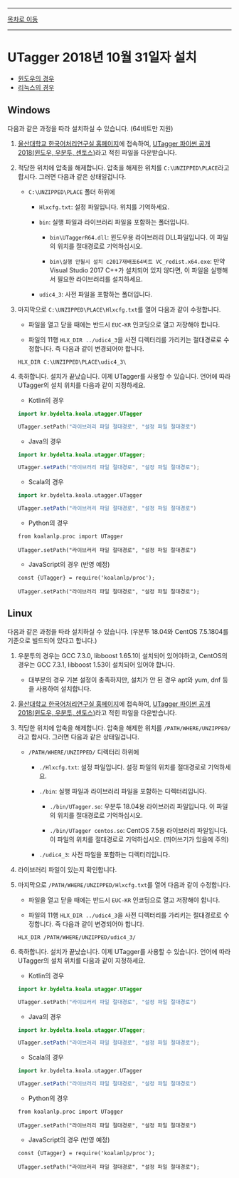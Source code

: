 --------

[목차로 이동](./index.md)

--------

# UTagger 2018년 10월 31일자 설치

- [윈도우의 경우](#windows)
- [리눅스의 경우](#linux)

## Windows
다음과 같은 과정을 따라 설치하실 수 있습니다. (64비트만 지원)

1. [울산대학교 한국어처리연구실 홈페이지](http://nlplab.ulsan.ac.kr/doku.php?id=start)에 접속하여, [UTagger 파이썬 공개 2018(윈도우, 우분투, 센토스)](ftp://203.250.77.242/utagger%20delay%202018%2010%2031.zip)라고 적힌 파일을 다운받습니다.

1. 적당한 위치에 압축을 해제합니다. 압축을 해제한 위치를 `C:\UNZIPPED\PLACE`라고 합시다. 그러면 다음과 같은 상태일겁니다.
   
    * `C:\UNZIPPED\PLACE` 폴더 하위에
    
        * `Hlxcfg.txt`: 설정 파일입니다. 위치를 기억하세요. 
        
        * `bin`: 실행 파일과 라이브러리 파일을 포함하는 폴더입니다.
        
            * `bin\UTaggerR64.dll`: 윈도우용 라이브러리 DLL파일입니다. 이 파일의 위치를 절대경로로 기억하십시오.
            
            * `bin\실행 안될시 설치 c2017재배포64비트 VC_redist.x64.exe`: 만약 Visual Studio 2017 C++가 설치되어 있지 않다면, 이 파일을 실행해서 필요한 라이브러리를 설치하세요.
        
        * `udic4_3`: 사전 파일을 포함하는 폴더입니다.

1. 마지막으로 `C:\UNZIPPED\PLACE\Hlxcfg.txt`를 열어 다음과 같이 수정합니다.
    
    * 파일을 열고 닫을 때에는 반드시 `EUC-KR` 인코딩으로 열고 저장해야 합니다. 
    
    * 파일의 11행 `HLX_DIR ../udic4_3`을 사전 디렉터리를 가리키는 절대경로로 수정합니다. 즉 다음과 같이 변경되어야 합니다.
    ```text
    HLX_DIR C:\UNZIPPED\PLACE\udic4_3\
    ```

1. 축하합니다. 설치가 끝났습니다. 이제 UTagger를 사용할 수 있습니다. 언어에 따라 UTagger의 설치 위치를 다음과 같이 지정하세요.

    * Kotlin의 경우
    ```kotlin
    import kr.bydelta.koala.utagger.UTagger
   
    UTagger.setPath("라이브러리 파일 절대경로", "설정 파일 절대경로")
    ```
   
    * Java의 경우
    ```java
    import kr.bydelta.koala.utagger.UTagger;
   
    UTagger.setPath("라이브러리 파일 절대경로", "설정 파일 절대경로");
    ```
   
    * Scala의 경우
    ```scala
    import kr.bydelta.koala.utagger.UTagger
   
    UTagger.setPath("라이브러리 파일 절대경로", "설정 파일 절대경로")
    ```
   
    * Python의 경우
    ```python3
    from koalanlp.proc import UTagger
   
    UTagger.setPath("라이브러리 파일 절대경로", "설정 파일 절대경로")
    ```
   
    * JavaScript의 경우 (반영 예정)
    ```ecmascript 6
    const {UTagger} = require('koalanlp/proc');
   
    UTagger.setPath("라이브러리 파일 절대경로", "설정 파일 절대경로");
    ```
 
## Linux
다음과 같은 과정을 따라 설치하실 수 있습니다. (우분투 18.04와 CentOS 7.5.1804를 기준으로 빌드되어 있다고 합니다.)

1. 우분투의 경우는 GCC 7.3.0, libboost 1.65.1이 설치되어 있어야하고, CentOS의 경우는 GCC 7.3.1, libboost 1.53이 설치되어 있어야 합니다.

    * 대부분의 경우 기본 설정이 충족하지만, 설치가 안 된 경우 apt와 yum, dnf 등을 사용하여 설치합니다.

1. [울산대학교 한국어처리연구실 홈페이지](http://nlplab.ulsan.ac.kr/doku.php?id=start)에 접속하여, [UTagger 파이썬 공개 2018(윈도우, 우분투, 센토스)](ftp://203.250.77.242/utagger%20delay%202018%2010%2031.zip)라고 적힌 파일을 다운받습니다.

1. 적당한 위치에 압축을 해제합니다. 압축을 해제한 위치를 `/PATH/WHERE/UNZIPPED/`라고 합시다. 그러면 다음과 같은 상태일겁니다.
   
    * `/PATH/WHERE/UNZIPPED/` 디렉터리 하위에
    
        * `./Hlxcfg.txt`: 설정 파일입니다. 설정 파일의 위치를 절대경로로 기억하세요.
        
        * `./bin`: 실행 파일과 라이브러리 파일을 포함하는 디렉터리입니다.
        
            * `./bin/UTagger.so`: 우분투 18.04용 라이브러리 파일입니다. 이 파일의 위치를 절대경로로 기억하십시오.
            
            * `./bin/UTagger centos.so`: CentOS 7.5용 라이브러리 파일입니다. 이 파일의 위치를 절대경로로 기억하십시오. (띄어쓰기가 있음에 주의)
        
        * `./udic4_3`: 사전 파일을 포함하는 디렉터리입니다.

1. 라이브러리 파일이 있는지 확인합니다.

1. 마지막으로 `/PATH/WHERE/UNZIPPED/Hlxcfg.txt`를 열어 다음과 같이 수정합니다.
    
    * 파일을 열고 닫을 때에는 반드시 `EUC-KR` 인코딩으로 열고 저장해야 합니다. 
    
    * 파일의 11행 `HLX_DIR ../udic4_3`을 사전 디렉터리를 가리키는 절대경로로 수정합니다. 즉 다음과 같이 변경되어야 합니다.
    ```text
    HLX_DIR /PATH/WHERE/UNZIPPED/udic4_3/
    ```

1. 축하합니다. 설치가 끝났습니다. 이제 UTagger를 사용할 수 있습니다. 언어에 따라 UTagger의 설치 위치를 다음과 같이 지정하세요.

    * Kotlin의 경우
    ```kotlin
    import kr.bydelta.koala.utagger.UTagger
   
    UTagger.setPath("라이브러리 파일 절대경로", "설정 파일 절대경로")
    ```
   
    * Java의 경우
    ```java
    import kr.bydelta.koala.utagger.UTagger;
   
    UTagger.setPath("라이브러리 파일 절대경로", "설정 파일 절대경로");
    ```
   
    * Scala의 경우
    ```scala
    import kr.bydelta.koala.utagger.UTagger
   
    UTagger.setPath("라이브러리 파일 절대경로", "설정 파일 절대경로")
    ```
   
    * Python의 경우
    ```python3
    from koalanlp.proc import UTagger
   
    UTagger.setPath("라이브러리 파일 절대경로", "설정 파일 절대경로")
    ```
   
    * JavaScript의 경우 (반영 예정)
    ```ecmascript 6
    const {UTagger} = require('koalanlp/proc');
   
    UTagger.setPath("라이브러리 파일 절대경로", "설정 파일 절대경로");
    ```
 